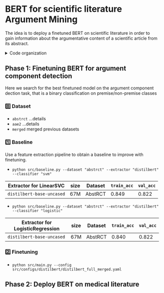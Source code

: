 # BERT for scientific literature Argument Mining

The idea is to deploy a finetuned BERT on scientific literature in order to gain information about the argumentative content of a scientific article from its abstract.

<details>
<summary>Code organization</summary>

- `data/`
  - `finetuning/`
  - `inference/`
- `src/`
  - `ckps/`
  - `configs/`
  - `models/`
  - `results/`
  - `utils/` various utilities in `misc_utils.py` and `train_utils.py`
  - `baseline.py` baseline with machine learning models to improve
  - `cmd_args.py` main programs arguments
    - `python src/main_bert.py --help`
    - `python src/ftdata.py --help`
  - `ftdata.py` utilities for loading datasets
  - `main_bert.py` main program for finetuning BERT family models
  - `train.py` training loop

</details>


## Phase 1: Finetuning BERT for argument component detection

Here we search for the best finetuned model on the argument component dection task, that is a binary classification on premise/non-premise classes

### :zero: Dataset

- `abstrct` ...details
- `aae2` ...details
- `merged` merged previous datasets


### :one: Baseline

Use a feature extraction pipeline to obtain a baseline to improve with finetuning.

- `python src/baseline.py --dataset "abstrct" --extractor "distilbert" --classifier "svm"`

| Extractor for LinearSVC   | size | Dataset | `train_acc` | `val_acc` |
| ------------------------- | ---- | ------- | ----------- | --------- |
| `distilbert-base-uncased` | 67M  | AbstRCT | 0.849       | 0.822     |

- `python src/baseline.py --dataset "abstrct" --extractor "distilbert" --classifier "logistic"`

| Extractor for LogisticRegression | size | Dataset | `train_acc` | `val_acc` |
| -------------------------------- | ---- | ------- | ----------- | --------- |
| `distilbert-base-uncased`        | 67M  | AbstRCT | 0.840       | 0.822     |


### :two: Finetuning

- `python src/main.py --config src/configs/distilbert/distilbert_full_merged.yaml`


## Phase 2: Deploy BERT on medical literature
